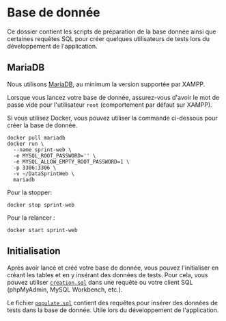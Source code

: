 # Base de donnée

Ce dossier contient les scripts de préparation de la base donnée ainsi
que certaines requêtes SQL pour créer quelques utilisateurs de tests
lors du développement de l'application.

## MariaDB

Nous utilisons [MariaDB](https://mariadb.com), au minimum la version
supportée par XAMPP.

Lorsque vous lancez votre base de donnée, assurez-vous d'avoir le mot
de passe vide pour l'utilisateur `root` (comportement par défaut
sur XAMPP).

Si vous utilisez Docker, vous pouvez utiliser la commande ci-dessous
pour créer la base de donnée.

```shell
docker pull mariadb
docker run \
  --name sprint-web \
  -e MYSQL_ROOT_PASSWORD='' \
  -e MYSQL_ALLOW_EMPTY_ROOT_PASSWORD=1 \
  -p 3306:3306 \
  -v ~/DataSprintWeb \
  mariadb
```

Pour la stopper:

```shell
docker stop sprint-web
```

Pour la relancer :

```shell
docker start sprint-web
```

## Initialisation

Après avoir lancé et créé votre base de donnée, vous pouvez
l'initialiser en créant les tables et en y insérant des données
de tests.
Pour cela, vous pouvez utiliser [`creation.sql`](creation.sql) dans
une requête ou votre client SQL (phpMyAdmin, MySQL Workbench, etc.).

Le fichier [`populate.sql`](populate.sql) contient des requêtes pour
insérer des données de tests dans la base de donnée.
Utile lors du développement de l'application.
